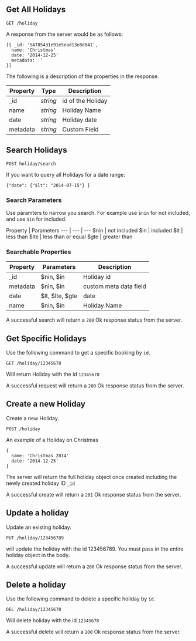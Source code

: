 ## Get All Holidays

```
GET /holiday
```
A response from the server would be as follows:
```
[{ _id: '54785431e91e5ead13e8d841',
  name: 'Christmas'
  date: '2014-12-25'
  metadata: '' 
}]
  ```
The following is a description of the properties in the response.

Property | Type | Description
--- | --- | ---
_id | *string* | id of the Holiday
name | *string* | Holiday Name
date | *string* | Holiday date
metadata | *string* | Custom Field

## Search Holidays
```
POST holiday/search
```
If you want to query all Holidays for a date range:
```
{"date": {"$lt": "2014-07-15"} }
```

### Search Parameters
Use paramters to narrow you search. For example use `$nin` for not included, and use `$in` for included.

Property | Parameters
--- | --- | ---
$nin | not included
$in | included
$lt | less than
$lte | less than or equal
$gte | greater than

### Searchable Properties
Property | Parameters | Description
--- | --- | ---
_id | $nin, $in | Holiday id
metadata | $nin, $in | custom meta data field
date | $lt, $lte, $gte | date
name | $nin, $in | Holiday Name

A successful search will return a `200` Ok response status from the server.

## Get Specific Holidays
Use the following command to get a specific booking by `id`.
```
GET /holiday/12345678
```
Will return Holiday with the id `12345678`

A successful request will return a `200` Ok response status from the server.

## Create a new Holiday
Create a new Holiday.
```
POST /holiday
```
An example of a Holiday on Christmas

```
{ 
  name: 'Christmas 2014'
  date: '2014-12-25'
}
```
The server will return the full holiday object once created including the newly created holiday ID `_id`

A successful create will return a `201` Ok response status from the server.

## Update a holiday
Update an existing holiday.
```
PUT /holiday/123456789
```
will update the holiday with the id 123456789. You must pass in the entire holiday object in the body. 

A successful update will return a `200` Ok response status from the server.

## Delete a holiday
Use the following command to delete a specific holiday by `id`.
```
DEL /holiday/12345678
```
Will delete holiday with the id `12345678`

A successful delete will return a `200` Ok response status from the server.
